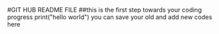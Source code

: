 #GIT HUB README FILE
##this is the first step towards your coding progress
print("hello world")
you can save your old and add new codes here

